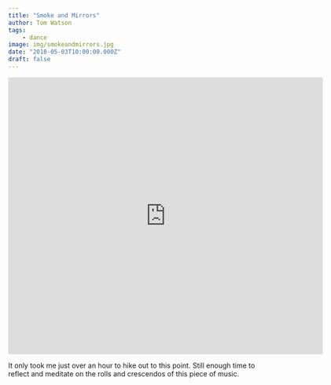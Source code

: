 ```yaml
---
title: "Smoke and Mirrors"
author: Tom Watson
tags: 
    - dance
image: img/smokeandmirrors.jpg
date: "2018-05-03T10:00:00.000Z"
draft: false
---
```


<iframe width="640" height="564" src="https://player.vimeo.com/video/266521136" frameborder="0" allowFullScreen mozallowfullscreen webkitAllowFullScreen></iframe>

It only took me just over an hour to hike out to this point. Still enough time to reflect and meditate on the rolls and crescendos of this piece of music.
